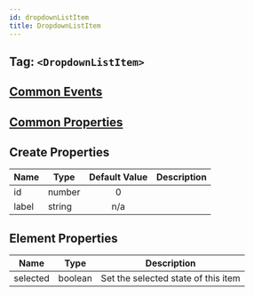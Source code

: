 ```yaml
---
id: dropdownListItem
title: DropdownListItem
---
```


## Tag: `<DropdownListItem>`

## [Common Events](../types/Events.md)

## [Common Properties](../types/Properties.md)

## Create Properties

| Name   | Type   | Default Value | Description |
| ------ | ------ | :-----------: | ----------- |
| id     | number |      0        |  |
| label  | string |      n/a      |  |

## Element Properties

| Name   | Type   | Description |
| ------ | ------ | ----------- |
| selected | boolean | Set the selected state of this item |
